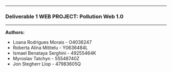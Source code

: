
---
### Deliverable 1 WEB PROJECT: Pollution Web 1.0

---

**Authors:**
* Loana Rodrigues Morais - O4036247
* Roberta Alina Mititelu - Y0636484L
* Ismael Benataya Serghini - 49255464K
* Myroslav Tatchyn - 55548740Z
* Jon Stegherr Llop - 47983605Q
